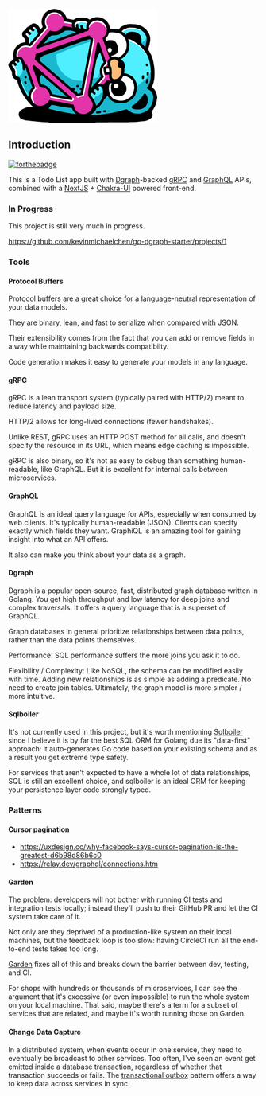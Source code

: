 ![go-dgraph-starter](https://raw.githubusercontent.com/graph-gophers/graphql-go/master/docs/img/logo.png)

## Introduction

[![forthebadge](https://forthebadge.com/images/badges/60-percent-of-the-time-works-every-time.svg)](https://forthebadge.com)

This is a Todo List app built with [Dgraph](https://dgraph.io/)-backed [gRPC](https://grpc.io/) and [GraphQL](https://graphql.org/) APIs, combined with a [NextJS](https://nextjs.org/) + [Chakra-UI](https://chakra-ui.com/) powered front-end.

### In Progress
This project is still very much in progress.

https://github.com/kevinmichaelchen/go-dgraph-starter/projects/1

### Tools
#### Protocol Buffers
Protocol buffers are a great choice for a language-neutral representation 
of your data models.

They are binary, lean, and fast to serialize when compared with JSON.

Their extensibility comes from the fact that you can 
add or remove fields in a way while maintaining backwards compatibilty.

Code generation makes it easy to generate your models in any language.

#### gRPC
gRPC is a lean transport system (typically paired with HTTP/2) meant to 
reduce latency and payload size.

HTTP/2 allows for long-lived connections (fewer handshakes).

Unlike REST, gRPC uses an HTTP POST method for all calls, and doesn't specify the resource in its URL, which means edge caching is impossible.

gRPC is also binary, so it's not as easy to debug than something human-readable, like GraphQL. But it is excellent for internal calls between microservices.

#### GraphQL
GraphQL is an ideal query language for APIs, especially when consumed by web clients. It's typically human-readable (JSON). Clients can specify exactly which fields they want. GraphiQL is an amazing tool for gaining insight into what an API offers.

It also can make you think about your data as a graph.

#### Dgraph
Dgraph is a popular open-source, fast, distributed graph database written in Golang.
You get high throughput and low latency for deep joins and complex traversals.
It offers a query language that is a superset of GraphQL.

Graph databases in general prioritize relationships between data points, rather than the data points themselves.

Performance: SQL performance suffers the more joins you ask it to do.

Flexibility / Complexity: Like NoSQL, the schema can be modified easily with time. Adding new relationships is as simple as adding a predicate. No need to create join tables. Ultimately, the graph model is more simpler / more intuitive.

#### Sqlboiler
It's not currently used in this project, but it's worth mentioning [Sqlboiler](https://github.com/volatiletech/sqlboiler) 
since I believe it is by far the best SQL ORM for Golang due its "data-first" 
approach: it auto-generates Go code based on your existing schema and as a 
result you get extreme type safety.

For services that aren't expected to have a whole lot of data relationships, SQL is still an excellent choice, and sqlboiler is an ideal ORM for keeping your persistence layer code strongly typed.

### Patterns
#### Cursor pagination
* https://uxdesign.cc/why-facebook-says-cursor-pagination-is-the-greatest-d6b98d86b6c0
* https://relay.dev/graphql/connections.htm

#### Garden
The problem: developers will not bother with running CI tests and integration tests locally; instead they'll push to their GitHub PR and let the CI system take care of it.

Not only are they deprived of a production-like system on their local machines, but the feedback loop is too slow: having CircleCI run all the end-to-end tests takes too long.

[Garden](https://garden.io/) fixes all of this and breaks down the barrier between dev, testing, and CI.

For shops with hundreds or thousands of microservices, I can see the argument that it's excessive (or even impossible) to run the whole system on your local machine. That said, maybe there's a term for a subset of services that are related, and maybe it's worth running those on Garden.

#### Change Data Capture
In a distributed system, when events occur in one service, they need to eventually be broadcast to other services. Too often, I've seen an event get emitted inside a database transaction, regardless of whether that transaction succeeds or fails. The [transactional outbox](https://microservices.io/patterns/data/transactional-outbox.html) pattern offers a way to keep data across services in sync.